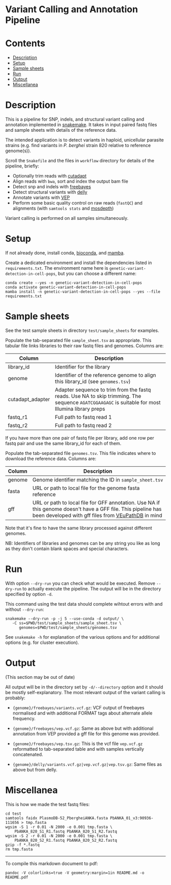 # Variant Calling and Annotation Pipeline

# Contents

<!-- vim-markdown-toc GFM -->

* [Description](#description)
* [Setup](#setup)
* [Sample sheets](#sample-sheets)
* [Run](#run)
* [Output](#output)
* [Miscellanea](#miscellanea)

<!-- vim-markdown-toc -->

Description
===========

This is a pipeline for SNP, indels, and structural variant calling and
annotation implemented in
[snakemake](https://snakemake.readthedocs.io/en/stable/). It takes in input
paired fastq files and sample sheets with details of the reference data.

The intended application is to detect variants in haploid, unicellular parasite
strains (e.g. find variants in *P. berghei* strain 820 relative to reference
genome(s)). 

Scroll the `Snakefile` and the files in `workflow` directory for details of the
pipeline, briefly:

* Optionally trim reads with [cutadapt](https://cutadapt.readthedocs.io/en/stable/)
* Align reads with `bwa`, sort and index the output bam file
* Detect snp and indels with [freebayes](https://github.com/freebayes/freebayes)
* Detect structural variants with [delly](https://github.com/dellytools/delly)
* Annotate variants with [VEP](https://www.ensembl.org/info/docs/tools/vep/index.html)
* Perform some basic quality control on raw reads (`fastQC`) and alignments
  (with `samtools stats` and [mosdepth](https://github.com/brentp/mosdepth))

Variant calling is performed on all samples simultaneously.

Setup
=====

If not already done, install conda,
[bioconda](https://bioconda.github.io/user/install.html), and
[mamba](https://github.com/mamba-org/mamba).

Create a dedicated environment and install the dependencies listed in
`requirements.txt`. The environment name here is `genetic-variant-detection-in-cell-pops`, but
you can choose a different name:

```
conda create --yes -n genetic-variant-detection-in-cell-pops
conda activate genetic-variant-detection-in-cell-pops
mamba install -n genetic-variant-detection-in-cell-pops --yes --file requirements.txt
```

Sample sheets
=============

See the test sample sheets in directory `test/sample_sheets` for examples.

Populate the tab-separated file `sample_sheet.tsv` as appropriate. This tabular
file links libraries to their raw fastq files and genomes. Columns are:

Column | Description
-------|-------------|
library_id | Identifier for the library
genome | Identifier of the reference genome to align this library_id (see `genomes.tsv`)
cutadapt_adapter | Adapter sequence to trim from the fastq reads. Use NA to skip trimming. The sequence `AGATCGGAAGAGC` is suitable for most Illumina library preps
fastq_r1 | Full path to fastq read 1 
fastq_r2 | Full path to fastq read 2

If you have more than one pair of fastq file per library, add one row per fastq
pair and use the same library_id for each of them.

Populate the tab-separated file `genomes.tsv`. This file indicates where to
download the reference data. Columns are:

Column | Description
-------|-------------|
genome | Genome identifier matching the ID in `sample_sheet.tsv`
fasta | URL or path to local file for the genome fasta reference
gff | URL or path to local file for GFF annotation. Use NA if this genome doesn't have a GFF file. This pipeline has been developed with gff files from [VEuPathDB](https://veupathdb.org/veupathdb/app) in mind

Note that it's fine to have the same library processed against different genomes.

NB: Identifiers of libraries and genomes can be any string you like as long as
they don't contain blank spaces and special characters.

Run
===

With option `--dry-run` you can check what would be executed. Remove
`--dry-run` to actually execute the pipeline. The output will be in the
directory specified by option `-d`.

This command using the test data should complete wihtout errors with and
without `--dry-run`:

```
snakemake --dry-run -p -j 5 --use-conda -d output/ \
   -C ss=$PWD/test/sample_sheets/sample_sheet.tsv \
      genomes=$PWD/test/sample_sheets/genomes.tsv
```

See `snakemake -h` for explanation of the various options and for additional
options (e.g. for cluster execution).

Output
======

(This section may be out of date)

All output will be in the directory set by `-d/--directory` option and it
should be mostly self-explanatory. The most relevant output of the variant
calling is probably:

* `{genome}/freebayes/variants.vcf.gz`: VCF output of freebayes normalised and
  with additional FORMAT tags about alternate allele frequency.

* `{genome}/freebayes/vep.vcf.gz`: Same as above but with additional annotation
  from VEP provided a gff file for this genome was provided.

* `{genome}/freebayes/vep.tsv.gz`: This is the vcf file `vep.vcf.gz`
  reformatted to tab-separated table and with samples vertically concatenated.

* `{genome}/delly/variants.vcf.gz|vep.vcf.gz|vep.tsv.gz`: Same files as above
  but from delly.

Miscellanea
====

This is how we made the test fastq files:

```
cd test
samtools faidx PlasmoDB-52_PbergheiANKA.fasta PbANKA_01_v3:90936-111656 > tmp.fasta
wgsim -S 1 -r 0.01 -N 2000 -e 0.001 tmp.fasta \
    PbANKA_820_S1_R1.fastq PbANKA_820_S1_R2.fastq
wgsim -S 2 -r 0.01 -N 2000 -e 0.001 tmp.fasta \
    PbANKA_820_S2_R1.fastq PbANKA_820_S2_R2.fastq
gzip -f *.fastq
rm tmp.fasta
```

----

To compile this markdown document to pdf:

```
pandoc -V colorlinks=true -V geometry:margin=1in README.md -o README.pdf
```
